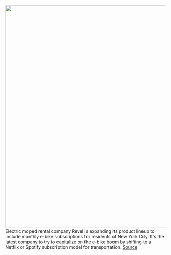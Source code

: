 <img src='https://cdn.vox-cdn.com/thumbor/eck-YwtsG3hZZbvpl3hQYXjQ2es=/0x0:6720x4480/1200x800/filters:focal(2823x1703:3897x2777)/cdn.vox-cdn.com/uploads/chorus_image/image/68823672/E_Bike_Asset_1.0.jpg' width='700px' /><br/>
Electric moped rental company Revel is expanding its product lineup to include monthly e-bike subscriptions for residents of New York City. It's the latest company to try to capitalize on the e-bike boom by shifting to a Netflix or Spotify subscription model for transportation.
<a href='https://www.theverge.com/2021/2/16/22279921/revel-ebike-subscription-nyc-price-specs'> Source <a/>